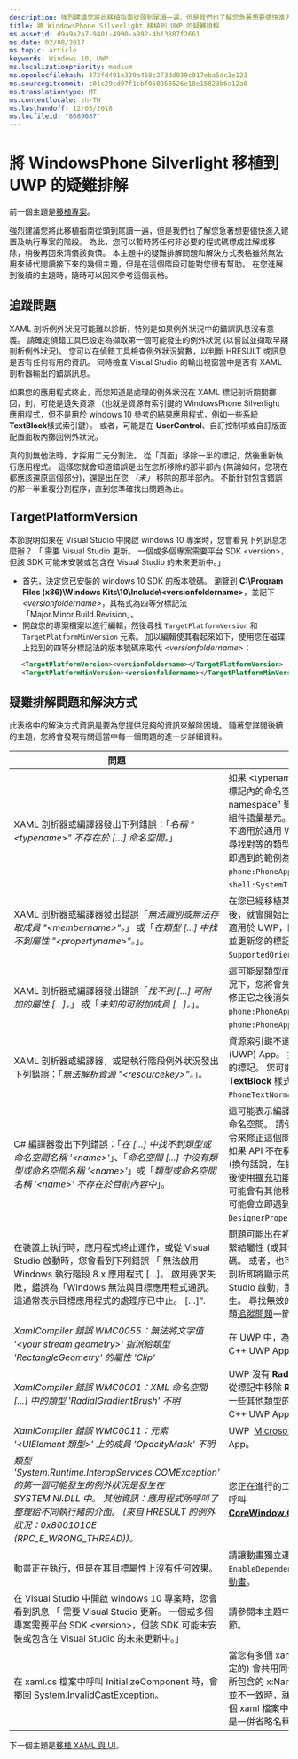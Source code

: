 ```yaml
---
description: 強烈建議您將此移植指南從頭到尾讀一遍，但是我們也了解您急著想要儘快進入建置及執行專案的階段。
title: 將 WindowsPhone Silverlight 移植到 UWP 的疑難排解
ms.assetid: d9a9a2a7-9401-4990-a992-4b13887f2661
ms.date: 02/08/2017
ms.topic: article
keywords: Windows 10, UWP
ms.localizationpriority: medium
ms.openlocfilehash: 372fd491e329a468c273dd039c917eba5dc3e123
ms.sourcegitcommit: c01c29cd97f1cbf050950526e18e15823b6a12a0
ms.translationtype: MT
ms.contentlocale: zh-TW
ms.lasthandoff: 12/05/2018
ms.locfileid: "8689087"
---
```

#  <a name="troubleshooting-porting-windowsphone-silverlight-to-uwp"></a>將 WindowsPhone Silverlight 移植到 UWP 的疑難排解


前一個主題是[移植專案](wpsl-to-uwp-porting-to-a-uwp-project.md)。

強烈建議您將此移植指南從頭到尾讀一遍，但是我們也了解您急著想要儘快進入建置及執行專案的階段。 為此，您可以暫時將任何非必要的程式碼標成註解或移除，稍後再回來清償該負債。 本主題中的疑難排解問題和解決方式表格雖然無法用來替代閱讀接下來的幾個主題，但是在這個階段可能對您很有幫助。 在您進展到後續的主題時，隨時可以回來參考這個表格。

## <a name="tracking-down-issues"></a>追蹤問題

XAML 剖析例外狀況可能難以診斷，特別是如果例外狀況中的錯誤訊息沒有意義。 請確定偵錯工具已設定為擷取第一個可能發生的例外狀況 (以嘗試並擷取早期剖析例外狀況)。 您可以在偵錯工具檢查例外狀況變數，以判斷 HRESULT 或訊息是否有任何有用的資訊。 同時檢查 Visual Studio 的輸出視窗當中是否有 XAML 剖析器輸出的錯誤訊息。

如果您的應用程式終止，而您知道是處理的例外狀況在 XAML 標記剖析期間擲回，則，可能是遺失資源 （也就是資源有索引鍵的 WindowsPhone Silverlight 應用程式，但不是用於 windows 10 參考的結果應用程式，例如一些系統**TextBlock**樣式索引鍵）。 或者，可能是在 **UserControl**、自訂控制項或自訂版面配置面板內擲回例外狀況。

真的別無他法時，才採用二元分割法。 從「頁面」移除一半的標記，然後重新執行應用程式。 這樣您就會知道錯誤是出在您所移除的那半部內 (無論如何，您現在都應該還原這個部分)，還是出在您 *「未」* 移除的那半部內。 不斷針對包含錯誤的那一半重複分割程序，直到您準確找出問題為止。

## <a name="targetplatformversion"></a>TargetPlatformVersion

本節說明如果在 Visual Studio 中開啟 windows 10 專案時，您會看見下列訊息怎麼辦？ 「 需要 Visual Studio 更新。 一個或多個專案需要平台 SDK &lt;version&gt;，但該 SDK 可能未安裝或包含在 Visual Studio 的未來更新中。」

-   首先，決定您已安裝的 windows 10 SDK 的版本號碼。 瀏覽到 **C:\\Program Files (x86)\\Windows Kits\\10\\Include\\&lt;versionfoldername&gt;**，並記下 *&lt;versionfoldername&gt;*，其格式為四等分標記法 「Major.Minor.Build.Revision」。
-   開啟您的專案檔案以進行編輯，然後尋找 `TargetPlatformVersion` 和 `TargetPlatformMinVersion` 元素。 加以編輯使其看起來如下，使用您在磁碟上找到的四等分標記法的版本號碼來取代 *&lt;versionfoldername&gt;*：

```xml
   <TargetPlatformVersion><versionfoldername></TargetPlatformVersion>
   <TargetPlatformMinVersion><versionfoldername></TargetPlatformMinVersion>
```

## <a name="troubleshooting-symptoms-and-remedies"></a>疑難排解問題和解決方式

此表格中的解決方式資訊是要為您提供足夠的資訊來解除困境。 隨著您詳閱後續的主題，您將會發現有關這當中每一個問題的進一步詳細資料。

| 問題 | 解決方式 |
|---------|--------|
| XAML 剖析器或編譯器發出下列錯誤：「_名稱 "&lt;typename&gt;" 不存在於 […] 命名空間。_」 | 如果 &lt;typename&gt; 是自訂類型，請在 XAML 標記內的命名空間前置詞宣告中，將 "clr-namespace" 變更為 "using"，然後移除任何組件語彙基元。 對於平台類型，這表示該類型不適用於通用 Windows 平台 (UWP)，因此請尋找對等的類型並更新您的標記。 您可能會立即遇到的範例為 `phone:PhoneApplicationPage` 與 `shell:SystemTray.IsVisible`。 | 
| XAML 剖析器或編譯器發出錯誤「_無法識別或無法存取成員 "&lt;membername&gt;"。_」 或「_在類型 [...] 中找不到屬性 "&lt;propertyname&gt;"。_」。 | 在您已經移植某些類型名稱 (例如根 **Page**) 之後，就會開始出現這些錯誤。 該成員或屬性不適用於 UWP，因此請尋找對等的成員或屬性並更新您的標記。 您可能會立即遇到的範例為 `SupportedOrientations` 與 `Orientation`。 |
| XAML 剖析器或編譯器發出錯誤「_找不到 [...] 可附加的屬性 [...]。_」 或「_未知的可附加成員 [...]。_」。 | 這可能是類型而非附加的屬性所造成，在此情況下，您將會先有類型錯誤，而此錯誤將在您修正它之後消失。 您可能會立即遇到的範例為 `phone:PhoneApplicationPage.Resources` 與 `phone:PhoneApplicationPage.DataContext`。 | 
|XAML 剖析器或編譯器，或是執行階段例外狀況發出下列錯誤：「_無法解析資源 "&lt;resourcekey&gt;"。_」。 | 資源索引鍵不適用於通用 Windows 平台 (UWP) App。 找到正確的對等資源並更新您的標記。 您可能會立即遇到的範例為系統 **TextBlock** 樣式索引鍵，例如 `PhoneTextNormalStyle`。 |
| C# 編譯器發出下列錯誤：「_在 [...] 中找不到類型或命名空間名稱 '&lt;name&gt;'_」、「_命名空間 [...] 中沒有類型或命名空間名稱 '&lt;name&gt;'_」或「_類型或命名空間名稱 '&lt;name&gt;' 不存在於目前內容中_」。 | 這可能表示編譯器還不知道類型的正確 UWP 命名空間。 請使用 Visual Studio 的 [**解析**] 命令來修正這個問題。 <br/>如果 API 不在稱為通用裝置系列的這組 API 中 (換句話說，在擴充功能 SDK 中實作 API)，然後使用[擴充功能 SDK](wpsl-to-uwp-porting-to-a-uwp-project.md)。<br/>可能會有其他移植比較沒那麼簡單的狀況。 您可能會立即遇到的範例為 `DesignerProperties` 與 `BitmapImage`。 | 
|在裝置上執行時，應用程式終止運作，或從 Visual Studio 啟動時，您會看到下列錯誤 「 無法啟用 Windows 執行階段 8.x 應用程式 [...]。 啟用要求失敗，錯誤為「Windows 無法與目標應用程式通訊。 這通常表示目標應用程式的處理序已中止。 […]”. | 問題可能出在初始化期間您自己「頁面」中或繫結屬性 (或其他類型) 中執行的命令式程式碼。 或者，也可能是在應用程式終止時，正在剖析即將顯示的 XAML 檔案 (如果是從 Visual Studio 啟動，那將會是啟動頁面) 的情況下發生。 尋找無效的資源索引鍵和 (或) 嘗試本主題[追蹤問題](#tracking-down-issues)一節中的一些指導方針。|
| _XamlCompiler 錯誤 WMC0055：無法將文字值 '&lt;your stream geometry&gt;' 指派給類型 'RectangleGeometry' 的屬性 'Clip'_ | 在 UWP 中，為 [Microsoft DirectX](https://msdn.microsoft.com/library/windows/desktop/ee663274) 和 XAML C++ UWP App 的類型。 |
| _XamlCompiler 錯誤 WMC0001：XML 命名空間 [...] 中的類型 'RadialGradientBrush' 不明_ | UWP 沒有 **RadialGradientBrush** 類型。 請從標記中移除 **RadialGradientBrush**，並使用一些其他類型的 [Microsoft DirectX](https://msdn.microsoft.com/library/windows/desktop/ee663274) 和 XAML C++ UWP App。 |
| _XamlCompiler 錯誤 WMC0011：元素 '&lt;UIElement 類型&gt;' 上的成員 'OpacityMask' 不明_ | UWP [Microsoft DirectX](https://msdn.microsoft.com/library/windows/desktop/ee663274) 和 XAML C++ UWP App。 |
| _類型 'System.Runtime.InteropServices.COMException' 的第一個可能發生的例外狀況是發生在 SYSTEM.NI.DLL 中。 其他資訊：應用程式所呼叫了整理給不同執行緒的介面。 (來自 HRESULT 的例外狀況：0x8001010E (RPC_E_WRONG_THREAD))。_ | 您正在進行的工作必須在 UI 執行緒上完成。 呼叫 [**CoreWindow.GetForCurrentThread**](https://msdn.microsoft.com/library/windows/apps/hh701589))。 |
| 動畫正在執行，但是在其目標屬性上沒有任何效果。 | 請讓動畫獨立運作，或在其上設定 `EnableDependentAnimation="True"`。 請參閱[動畫](wpsl-to-uwp-porting-xaml-and-ui.md)。 |
| 在 Visual Studio 中開啟 windows 10 專案時，您會看到訊息 「 需要 Visual Studio 更新。 一個或多個專案需要平台 SDK &lt;version&gt;，但該 SDK 可能未安裝或包含在 Visual Studio 的未來更新中。」 | 請參閱本主題中的 [TargetPlatformVersion](#targetplatformversion) 一節。 |
| 在 xaml.cs 檔案中呼叫 InitializeComponent 時，會擲回 System.InvalidCastException。 | 當您有多個 xaml 檔案 (至少有一個是 MRT 限定的) 會共用同一個 xaml.cs 檔案，而且元素所包含的 x:Name 屬性在這兩個 xaml 檔案間並不一致時，就會發生此情況。 請嘗試為這兩個 xaml 檔案中的相同元素新增相同名稱，或是一併省略名稱。 | 

下一個主題是[移植 XAML 與 UI](wpsl-to-uwp-porting-xaml-and-ui.md)。

